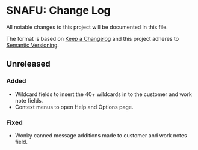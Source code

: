# SNAFU: Change Log
All notable changes to this project will be documented in this file.

The format is based on [Keep a Changelog](http://keepachangelog.com/)
and this project adheres to [Semantic Versioning](http://semver.org/).

## Unreleased
### Added
- Wildcard fields to insert the 40+ wildcards in to the customer and work note fields.
- Context menus to open Help and Options page.

### Fixed
- Wonky canned message additions made to customer and work notes field.